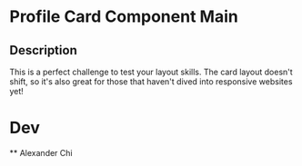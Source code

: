 # Profile Card Component Main

## Description
This is a perfect challenge to test your layout skills. The card layout doesn't shift, so it's also great for those that haven't dived into responsive websites yet!

# Dev 
** Alexander Chi